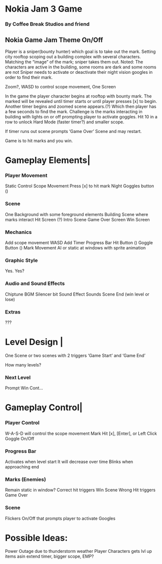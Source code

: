 # Nokia Jam 3 Game
### By Coffee Break Studios and friend

## Nokia Game Jam Theme On/Off

Player is a sniper(bounty hunter) which goal is to take out the mark.
Setting city rooftop scoping out a building complex with several characters.
Matching the “image” of the mark; sniper takes them out.
Noted: The characters are active in the building, some rooms are dark and some rooms are not
Sniper needs to activate or deactivate their night vision googles in order to find their mark.

Zoom?, WASD to control scope movement, One Screen

In the game the player character begins at rooftop with bounty mark. The marked will be revealed until timer starts or until player presses [x] to begin. Another timer begins and zoomed scene appears.(?) Which then player has a few seconds to find the mark. Challenge is the marks interacting in building with lights on or off prompting player to activate goggles. Hit 10 in a row to unlock Hard Mode (faster timer?) and smaller scope.

If timer runs out scene prompts ‘Game Over’ Scene and may restart.

Game is to hit marks and you win.

# Gameplay Elements|

### Player Movement
Static
Control Scope Movement 
Press [x] to  hit mark
Night Goggles button ()

### Scene
One Background with some foreground elements
Building Scene where marks interact
Hit Screen (?)
Intro Scene
Game Over Screen
Win Screen

### Mechanics
Add scope movement WASD
Add Timer Progress Bar 
Hit Button ()
Goggle Button ()
Mark Movement AI or static at windows with sprite animation

### Graphic Style 
Yes.
Yes?

### Audio and Sound Effects
Chiptune BGM
Silencer bit Sound
Effect Sounds
Scene End (win level or lose)

### Extras
???

# Level Design |

One Scene or two scenes with 2 triggers ‘Game Start’ and ‘Game End’

How many levels?

### Next Level
Prompt
Win
Cont...

# Gameplay Control|

### Player Control
W-A-S-D will control the scope movement
Mark Hit [x], [Enter], or Left Click
Goggle On/Off

### Progress Bar
Activates when level start
It will decrease over time
Blinks when approaching end

### Marks (Enemies)
Remain static in window?
Correct hit triggers Win Scene
Wrong Hit triggers Game Over

### Scene
Flickers On/Off that prompts player to activate Googles


# Possible Ideas:

Power Outage due to thunderstorm weather
Player Characters gets lvl up items asin extend timer, bigger scope, EMP?


